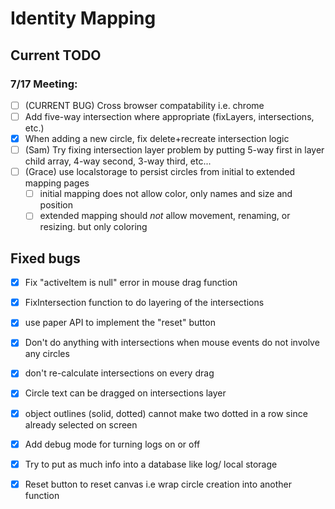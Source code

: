 # Identity Mapping

## Current TODO

### 7/17 Meeting:

  - [ ] (CURRENT BUG) Cross browser compatability i.e. chrome
  - [ ] Add five-way intersection where appropriate (fixLayers, intersections, etc.)
  - [x] When adding a new circle, fix delete+recreate intersection logic
  - [ ] (Sam) Try fixing intersection layer problem by putting 5-way first in layer child array, 4-way second, 3-way third, etc...
  - [ ] (Grace) use localstorage to persist circles from initial to extended mapping pages
    - [ ] initial mapping does not allow color, only names and size and position
    - [ ] extended mapping should *not* allow movement, renaming, or resizing. but only coloring

## Fixed bugs

  - [x] Fix "activeItem is null" error in mouse drag function
  - [x] FixIntersection function to do layering of the intersections
  - [x] use paper API to implement the "reset" button
  - [x] Don't do anything with intersections when mouse events do not involve any circles
  - [x] don't re-calculate intersections on every drag
  - [x] Circle text can be dragged on intersections layer
  - [x] object outlines (solid, dotted) cannot make two dotted in a row since already selected on screen
  - [x] Add debug mode for turning logs on or off
  - [x] Try to put as much info into a database like log/ local storage
  - [x] Reset button to reset canvas i.e wrap circle creation into another function

